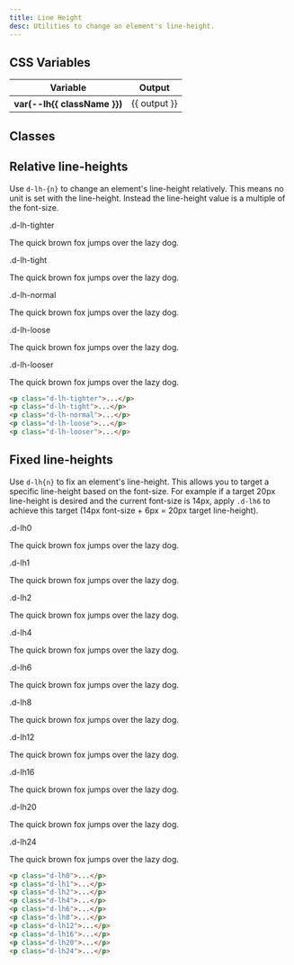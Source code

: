 ```yaml
---
title: Line Height
desc: Utilities to change an element's line-height.
---
```


## CSS Variables
<div class="d-h464 d-of-y-scroll d-bb d-bc-black-200">
  <table class="d-table dialtone-doc-table">
    <thead>
      <tr>
        <th scope="col" class="d-w25p">Variable</th>
        <th scope="col">Output</th>
      </tr>
    </thead>
    <tbody>
      <tr v-for="{ class: className, output } in lineHeight.slice(0, -1)">
        <th scope="row" class="d-ff-mono d-fc-purple d-fw-normal d-fs12">
          var(--lh{{ className }})
        </th>
        <td class="d-ff-mono d-fc-orange d-fs12">{{ output }}</td>
      </tr>
    </tbody>
  </table>
</div>

## Classes
<div class="d-h464 d-of-y-scroll d-bb d-bc-black-200">
  <utility-class-table>
    <template #content>
      <tbody>
        <tr v-for="{ class: className, output } in lineHeight.slice(0, -1)">
          <th scope="row" class="d-ff-mono d-fc-purple d-fw-normal d-fs12">
            .d-lh{{ className }}
          </th>
          <td class="d-ff-mono d-fc-orange d-fs12">
            line-height: var(--lh{{ className }}) !important;
          </td>
        </tr>
      </tbody>
    </template>
  </utility-class-table>
</div>

## Relative line-heights
Use `d-lh-{n}` to change an element's line-height relatively. This means no unit is set with the line-height. Instead the line-height value is a multiple of the font-size.

<code-well-header class="d-d-flex d-jc-center d-fd-column d-p24 d-bgc-purple-100 d-w100p d-hmn102" custom>
  <div class="d-d-grid d-gg16 d-ai-center" style="grid-template-columns: 10rem 1fr">
    <div class="d-fs12 d-ff-mono d-fc-purple d-fco75">.d-lh-tighter</div>
    <div><p class="d-fs24 d-lh-tighter d-fc-orange d-bgc-purple-200 d-bgo25">The quick brown fox jumps over the lazy dog.</p></div>
    <div class="d-fs12 d-ff-mono d-fc-purple d-fco75">.d-lh-tight</div>
    <div><p class="d-fs24 d-lh-tight d-fc-orange d-bgc-purple-200 d-bgo25">The quick brown fox jumps over the lazy dog.</p></div>
    <div class="d-fs12 d-ff-mono d-fc-purple d-fco75">.d-lh-normal</div>
    <div><p class="d-fs24 d-lh-normal d-fc-orange d-bgc-purple-200 d-bgo25">The quick brown fox jumps over the lazy dog.</p></div>
    <div class="d-fs12 d-ff-mono d-fc-purple d-fco75">.d-lh-loose</div>
    <div><p class="d-fs24 d-lh-loose d-fc-orange d-bgc-purple-200 d-bgo25">The quick brown fox jumps over the lazy dog.</p></div>
    <div class="d-fs12 d-ff-mono d-fc-purple d-fco75">.d-lh-looser</div>
    <div><p class="d-fs24 d-lh-looser d-fc-orange d-bgc-purple-200 d-bgo25">The quick brown fox jumps over the lazy dog.</p></div>
  </div>
</code-well-header>

```html
<p class="d-lh-tighter">...</p>
<p class="d-lh-tight">...</p>
<p class="d-lh-normal">...</p>
<p class="d-lh-loose">...</p>
<p class="d-lh-looser">...</p>
```

## Fixed line-heights
Use `d-lh{n}` to fix an element's line-height. This allows you to target a specific line-height based on the font-size. For example if a target 20px line-height is desired and the current font-size is 14px, apply `.d-lh6` to achieve this target (14px font-size + 6px = 20px target line-height).

<code-well-header class="d-d-flex d-jc-center d-fd-column d-p24 d-bgc-yellow-100 d-w100p d-hmn102" custom>
  <div class="d-d-grid d-gg16 d-ai-center" style="grid-template-columns: 10rem 1fr">
    <div class="d-fs12 d-ff-mono d-fc-yellow-500">.d-lh0</div>
    <div><p class="d-fs24 d-lh0 d-fc-yellow-600 d-bgc-yellow-200 d-bgo50">The quick brown fox jumps over the lazy dog.</p></div>
    <div class="d-fs12 d-ff-mono d-fc-yellow-500">.d-lh1</div>
    <div><p class="d-fs24 d-lh1 d-fc-yellow-600 d-bgc-yellow-200 d-bgo50">The quick brown fox jumps over the lazy dog.</p></div>
    <div class="d-fs12 d-ff-mono d-fc-yellow-500">.d-lh2</div>
    <div><p class="d-fs24 d-lh2 d-fc-yellow-600 d-bgc-yellow-200 d-bgo50">The quick brown fox jumps over the lazy dog.</p></div>
    <div class="d-fs12 d-ff-mono d-fc-yellow-500">.d-lh4</div>
    <div><p class="d-fs24 d-lh4 d-fc-yellow-600 d-bgc-yellow-200 d-bgo50">The quick brown fox jumps over the lazy dog.</p></div>
    <div class="d-fs12 d-ff-mono d-fc-yellow-500">.d-lh6</div>
    <div><p class="d-fs24 d-lh6 d-fc-yellow-600 d-bgc-yellow-200 d-bgo50">The quick brown fox jumps over the lazy dog.</p></div>
    <div class="d-fs12 d-ff-mono d-fc-yellow-500">.d-lh8</div>
    <div><p class="d-fs24 d-lh8 d-fc-yellow-600 d-bgc-yellow-200 d-bgo50">The quick brown fox jumps over the lazy dog.</p></div>
    <div class="d-fs12 d-ff-mono d-fc-yellow-500">.d-lh12</div>
    <div><p class="d-fs24 d-lh12 d-fc-yellow-600 d-bgc-yellow-200 d-bgo50">The quick brown fox jumps over the lazy dog.</p></div>
    <div class="d-fs12 d-ff-mono d-fc-yellow-500">.d-lh16</div>
    <div><p class="d-fs24 d-lh16 d-fc-yellow-600 d-bgc-yellow-200 d-bgo50">The quick brown fox jumps over the lazy dog.</p></div>
    <div class="d-fs12 d-ff-mono d-fc-yellow-500">.d-lh20</div>
    <div><p class="d-fs24 d-lh20 d-fc-yellow-600 d-bgc-yellow-200 d-bgo50">The quick brown fox jumps over the lazy dog.</p></div>
    <div class="d-fs12 d-ff-mono d-fc-yellow-500">.d-lh24</div>
    <div><p class="d-fs24 d-lh24 d-fc-yellow-600 d-bgc-yellow-200 d-bgo50">The quick brown fox jumps over the lazy dog.</p></div>
  </div>
</code-well-header>

```html
<p class="d-lh0">...</p>
<p class="d-lh1">...</p>
<p class="d-lh2">...</p>
<p class="d-lh4">...</p>
<p class="d-lh6">...</p>
<p class="d-lh8">...</p>
<p class="d-lh12">...</p>
<p class="d-lh16">...</p>
<p class="d-lh20">...</p>
<p class="d-lh24">...</p>
```

<script setup>
  import { lineHeight } from '@data/type.json';
</script>
